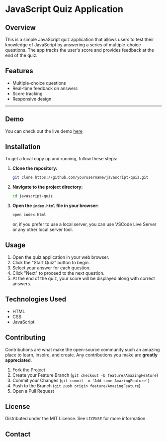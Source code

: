 # JavaScript Quiz Application

## Overview

This is a simple JavaScript quiz application that allows users to test their knowledge of JavaScript by answering a series of multiple-choice questions. The app tracks the user's score and provides feedback at the end of the quiz.

## Features

- Multiple-choice questions
- Real-time feedback on answers
- Score tracking
- Responsive design
______________________________________________________

## Demo

You can check out the live demo [here](#)

## Installation

To get a local copy up and running, follow these steps:

1. **Clone the repository:**
    ```sh
    git clone https://github.com/yourusername/javascript-quiz.git
    ```
2. **Navigate to the project directory:**
    ```sh
    cd javascript-quiz
    ```
3. **Open the `index.html` file in your browser:**
    ```sh
    open index.html
    ```
   or, if you prefer to use a local server, you can use VSCode Live Server or any other local server tool.

## Usage

1. Open the quiz application in your web browser.
2. Click the "Start Quiz" button to begin.
3. Select your answer for each question.
4. Click "Next" to proceed to the next question.
5. At the end of the quiz, your score will be displayed along with correct answers.

## Technologies Used

- HTML
- CSS
- JavaScript

## Contributing

Contributions are what make the open-source community such an amazing place to learn, inspire, and create. Any contributions you make are **greatly appreciated**.

1. Fork the Project
2. Create your Feature Branch (`git checkout -b feature/AmazingFeature`)
3. Commit your Changes (`git commit -m 'Add some AmazingFeature'`)
4. Push to the Branch (`git push origin feature/AmazingFeature`)
5. Open a Pull Request

## License

Distributed under the MIT License. See `LICENSE` for more information.

## Contact
